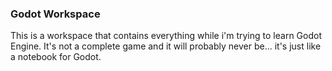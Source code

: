 ### Godot Workspace

This is a workspace that contains everything while i'm trying to learn Godot Engine. It's not a complete game and it will probably never be... it's just like a notebook for Godot.
